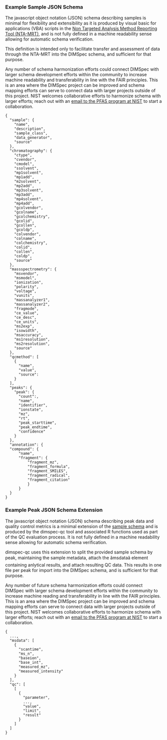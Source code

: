 ### Example Sample JSON Schema

The javascript object notation (JSON) schema describing samples is minimal for flexibility and extensibility as it is produced by visual basic for applications (VBA) scripts in the [Non Targeted Analysis Method Reporting Tool (NTA-MRT)](dimspec-qc-home.html#dimspec-qc-ntamrt), and is not fully defined in a machine readability sense allowing for automatic schema verification.

This definition is intended only to facilitate transfer and assessment of data through the NTA-MRT into the DIMSpec schema, and sufficient for that purpose.

Any number of schema harmonization efforts could connect DIMSpec with larger schema development efforts within the community to increase machine readability and transferability in line with the FAIR principles. This is an area where the DIMSpec project can be improved and schema mapping efforts can serve to connect data with larger projects outside of this project. NIST welcomes collaborative efforts to harmonize schema with larger efforts; reach out with an [email to the PFAS program at NIST](/cdn-cgi/l/email-protection#0272646371426c6b71762c656d74) to start a collaboration.

```
{
  "sample": {
    "name",
    "description",
    "sample_class",
    "data_generator",
    "source"
  },
  "chromatography": {
    "ctype",
    "cvendor",
    "cmodel",
    "ssolvent",
    "mp1solvent",
    "mp1add",
    "m2solvent",
    "mp2add",
    "mp3solvent",
    "mp3add",
    "mp4solvent",
    "mp4add",
    "gcolvendor",
    "gcolname",
    "gcolchemistry",
    "gcolid",
    "gcollen",
    "gcoldp",
    "colvendor",
    "colname",
    "colchemistry",
    "colid",
    "collen",
    "coldp",
    "source"
  },
  "massspectrometry": {
    "msvendor",
    "msmodel",
    "ionization",
    "polarity",
    "voltage",
    "vunits",
    "massanalyzer1",
    "massanalyzer2",
    "fragmode",
    "ce_value",
    "ce_desc",
    "ce_units",
    "ms2exp",
    "isowidth",
    "msaccuracy",
    "ms1resolution",
    "ms2resolution",
    "source"
  },
  "qcmethod": [
    {
      "name",
      "value",
      "source":
    }
  ],
  "peaks": {
    "peak": {
      "count":,
      "name",
      "identifier",
      "ionstate",
      "mz",
      "rt",
      "peak_starttime",
      "peak_endtime",
      "confidence"
    }
  },
  "annotation": {
  "compound": {
      "name",
      "fragment": {
          "fragment_mz",
          "fragment_formula",
          "fragment_SMILES",
          "fragment_radical",
          "fragment_citation"
          }
      }
  }
}
```

### Example Peak JSON Schema Extension

The javascript object notation (JSON) schema describing peak data and quality control metrics is a minimal extension of the [sample schema](dimspec-qc-home.html#dimspec-qc-appendix-a) and is produced by the dimspec-qc tool and associated R functions used as part of the QC evaluation process. It is not fully defined in a machine readability sense allowing for automatic schema verification.

dimspec-qc uses this extension to split the provided sample schema by peak, maintaining the sample metadata, attach the âmsdataâ element containing anlytical results, and attach resulting QC data. This results in one file per peak for import into the DIMSpec schema, and is sufficient for that purpose.

Any number of future schema harmonization efforts could connect DIMSpec with larger schema development efforts within the community to increase machine reading and transferability in line with the FAIR principles. This is an area where the DIMSpec project can be improved and schema mapping efforts can serve to connect data with larger projects outside of this project. NIST welcomes collaborative efforts to harmonize schema with larger efforts; reach out with an [email to the PFAS program at NIST](/cdn-cgi/l/email-protection#166670776556787f656238717960) to start a collaboration.

```
{
  ...,
  "msdata": [
    {
      "scantime",
      "ms_n",
      "baseion",
      "base_int",
      "measured_mz",
      "measured_intensity"
    }
  ],
  "qc": [
    [
      {
        "parameter",
        ...,
        "value",
        "limit",
        "result"
      }
    ]
  ]
}
```